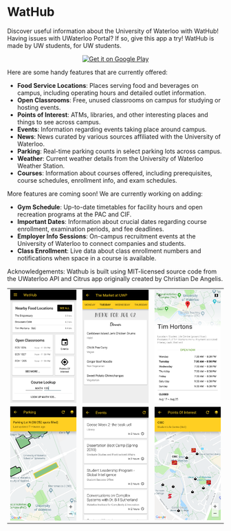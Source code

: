 # WatHub

Discover useful information about the University of Waterloo with WatHub! Having issues with UWaterloo Portal? If so, give this app a try! WatHub is made by UW students, for UW students.

<div style="text-align:center">
<a href='https://play.google.com/store/apps/details?id=io.github.wztlei.wathub&pcampaignid=MKT-Other-global-all-co-prtnr-py-PartBadge-Mar2515-1'>
<img alt='Get it on Google Play' src='https://play.google.com/intl/en_us/badges/images/generic/en_badge_web_generic.png'/></a>
</div>

Here are some handy features that are currently offered:
- <b>Food Service Locations</b>: Places serving food and beverages on campus, including operating hours and detailed outlet information.
- <b>Open Classrooms</b>: Free, unused classrooms on campus for studying or hosting events.
- <b>Points of Interest</b>: ATMs, libraries, and other interesting places and things to see across campus.
- <b>Events</b>: Information regarding events taking place around campus.
- <b>News</b>: News curated by various sources affiliated with the University of Waterloo.
- <b>Parking</b>: Real-time parking counts in select parking lots across campus.
- <b>Weather</b>: Current weather details from the University of Waterloo Weather Station.
- <b>Courses</b>: Information about courses offered, including prerequisites, course schedules, enrollment info, and exam schedules.

More features are coming soon! We are currently working on adding:
- <b>Gym Schedule</b>: Up-to-date timetables for facility hours and open recreation programs at the PAC and CIF.
- <b>Important Dates</b>: Information about crucial dates regarding course enrollment, examination periods, and fee deadlines.
- <b>Employer Info Sessions</b>: On-campus recruitment events at the University of Waterloo to connect companies and students.
- <b>Class Enrollment</b>: Live data about class enrollment numbers and notifications when space in a course is available.

Acknowledgements: Wathub is built using MIT-licensed source code from the UWaterloo API and Citrus app originally created by Christian De Angelis.
        
<table> 
  <tr> 
    <td> 
      <img src="https://raw.githubusercontent.com/wztlei/wathub/master/docs/screenshot_1.png">
    </td>
    <td>
      <img src="https://raw.githubusercontent.com/wztlei/wathub/master/docs/screenshot_2.png">          
    </td>
    <td>
      <img src="https://raw.githubusercontent.com/wztlei/wathub/master/docs/screenshot_3.png">           
    </td>
  </tr>
  <tr> 
    <td>
      <img src="https://raw.githubusercontent.com/wztlei/wathub/master/docs/screenshot_4.png">            
    </td>
    <td>
      <img src="https://raw.githubusercontent.com/wztlei/wathub/master/docs/screenshot_5.png">            
    </td>
    <td>
      <img src="https://raw.githubusercontent.com/wztlei/wathub/master/docs/screenshot_6.png">            
    </td>
  </tr>
</table>
